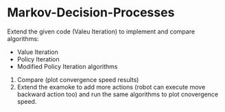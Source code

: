 # Markov-Decision-Processes

Extend the given code (Valeu Iteration) to implement and compare algorithms:  
 * Value Iteration  
 * Policy Iteration  
 * Modified Policy Iteration algorithms   
1. Compare (plot convergence speed results)
2. Extend the examoke to add more actions (robot can execute move backward action too)
    and run the same algorithms to plot cnovergence speed.
